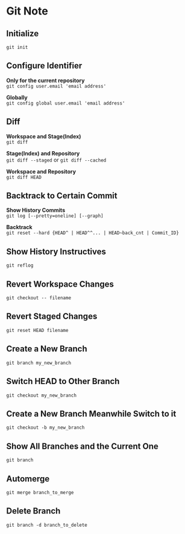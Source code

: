Git Note
================================

## Initialize
`git init`

## Configure Identifier
**Only for the current repository**  
`git config user.email 'email address'`

**Globally**  
`git config global user.email 'email address'`

## Diff
**Workspace and Stage(Index)**  
`git diff`

**Stage(Index) and Repository**  
`git diff --staged` or `git diff --cached`

**Workspace and Repository**  
`git diff HEAD`

## Backtrack to Certain Commit
**Show History Commits**  
`git log [--pretty=oneline] [--graph]`

**Backtrack**  
`git reset --hard {HEAD^ | HEAD^^... | HEAD~back_cnt | Commit_ID}`

## Show History Instructives
`git reflog`

## Revert Workspace Changes
`git checkout -- filename`

## Revert Staged Changes
`git reset HEAD filename`

## Create a New Branch
`git branch my_new_branch`

## Switch HEAD to Other Branch
`git checkout my_new_branch`

## Create a New Branch Meanwhile Switch to it
`git checkout -b my_new_branch`

## Show All Branches and the Current One
`git branch`

## Automerge
`git merge branch_to_merge`

## Delete Branch
`git branch -d branch_to_delete`

